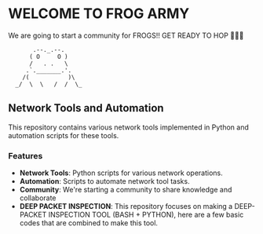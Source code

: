# WELCOME TO FROG ARMY 
We are going to start a community for FROGS!! GET READY TO HOP 🐸🐸🐸

           .--._.--.
          ( O     O )
          /   . .   \
         .`._______.'.
        /(           )\
      _/  \  \   /  /  \_

## Network Tools and Automation
This repository contains various network tools implemented in Python and automation scripts for these tools.

### Features

- **Network Tools**: Python scripts for various network operations.
- **Automation**: Scripts to automate network tool tasks.
- **Community**: We're starting a community to share knowledge and collaborate 
- **DEEP PACKET INSPECTION**: This repository focuses on making a DEEP-PACKET INSPECTION TOOL (BASH + PYTHON), here are a few basic codes that are combined to make this tool. 
